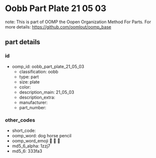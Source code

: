 # Oobb Part Plate 21 05 03  

note: This is part of OOMP the Oopen Organization Method For Parts. For more details: https://github.com/oomlout/oomp_base

##  part details





### id
* oomp_id: oobb_part_plate_21_05_03
  * classification: oobb
  * type: part
  * size: plate
  * color: 
  * description_main: 21_05_03
  * description_extra: 
  * manufacturer: 
  * part_number: 

### other_codes
* short_code: 
* oomp_word: dog horse pencil
* oomp_word_emoji :dog: :horse: :pencil:
* md5_6_alpha: 1zzj7
* md5_6: 333fa3